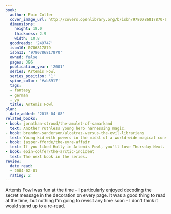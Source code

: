 ```yaml
---
book:
  author: Eoin Colfer
  cover_image_url: http://covers.openlibrary.org/b/isbn/9780786817870-L.jpg
  dimensions:
    height: 18.0
    thickness: 2.9
    width: 10.8
  goodreads: '249747'
  isbn10: 0786817879
  isbn13: '9780786817870'
  owned: false
  pages: 396
  publication_year: '2001'
  series: Artemis Fowl
  series_position: '1'
  spine_color: '#ab8917'
  tags:
  - fantasy
  - german
  - ya
  title: Artemis Fowl
plan:
  date_added: '2015-04-08'
related_books:
- book: jonathan-stroud/the-amulet-of-samarkand
  text: Another ruthless young hero harnessing magic.
- book: brandon-sanderson/alcatraz-versus-the-evil-librarians
  text: Young kid with powers in the midst of a world-wide magical conspiracy.
- book: jasper-fforde/the-eyre-affair
  text: If you liked Holly in Artemis Fowl, you'll love Thursday Next.
- book: eoin-colfer/the-arctic-incident
  text: The next book in the series.
review:
  date_read:
  - 2004-02-01
  rating: 2
---
```


Artemis Fowl was fun at the time – I particularly enjoyed decoding the secret message in the decoration on every page.
It was a good thing to read at the time, but nothing I'm going to revisit any time soon – I don't think it would stand
up to a re-read.
